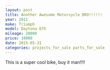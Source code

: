 ```yaml
---
layout: post
title: Another Awesome Motorcycle BRO!!!!!!
year: 2011
make: Triumph
model: Daytona 675
mileage: 20000
price: 10000
date: 2015-05-31
categories: projects_for_sale parts_for_sale
---
```

This is a super cool bike, buy it man!!!!
